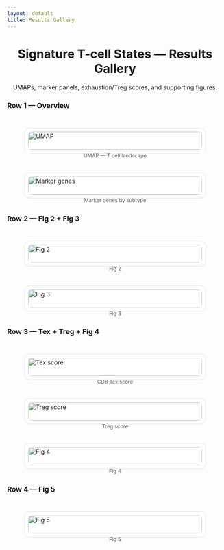 ```yaml
---
layout: default
title: Results Gallery
---
```


<style>
/* simple, responsive cards */
.gallery { display: grid; grid-template-columns: repeat(auto-fit, minmax(280px,1fr)); gap: 16px; }
.row { margin: 28px 0 8px; }
.card { background: var(--card-bg,#fff); border: 1px solid #dfe2e5; border-radius: 12px; padding: 8px; }
.card img { width: 100%; height: auto; display: block; border-radius: 8px; }
.card figcaption { font-size: 12px; text-align: center; margin-top: 6px; color: #57606a; }
.centerwide { display:flex; justify-content:center; }
.hero { text-align:center; margin: 10px 0 24px; }
@media (prefers-color-scheme: dark){
  :root{ --card-bg:#0d1117; }
  .card{ border-color:#30363d; }
  .card figcaption{ color:#8b949e; }
}
details summary { cursor:pointer; font-weight:600; margin:8px 0 12px; }
</style>

<div class="hero">
  <h1>Signature T-cell States — Results Gallery</h1>
  <p>UMAPs, marker panels, exhaustion/Treg scores, and supporting figures.</p>
</div>

<h3>Row 1 — Overview</h3>
<div class="gallery row">
  <figure class="card">
    <a href="https://github.com/user-attachments/assets/f3a0eeeb-975a-409d-b278-9ef856a2be2e">
      <img loading="lazy" alt="UMAP" src="https://github.com/user-attachments/assets/f3a0eeeb-975a-409d-b278-9ef856a2be2e">
    </a>
    <figcaption>UMAP — T cell landscape</figcaption>
  </figure>
  <figure class="card">
    <a href="https://github.com/user-attachments/assets/08f96436-6816-4f41-8ccd-253960beaf4d">
      <img loading="lazy" alt="Marker genes" src="https://github.com/user-attachments/assets/08f96436-6816-4f41-8ccd-253960beaf4d">
    </a>
    <figcaption>Marker genes by subtype</figcaption>
  </figure>
</div>

<h3>Row 2 — Fig 2 + Fig 3</h3>
<div class="gallery row">
  <figure class="card">
    <a href="https://github.com/user-attachments/assets/b137d846-dff3-4225-95df-eade647db32e">
      <img loading="lazy" alt="Fig 2" src="https://github.com/user-attachments/assets/b137d846-dff3-4225-95df-eade647db32e">
    </a>
    <figcaption>Fig 2</figcaption>
  </figure>
  <figure class="card">
    <a href="https://github.com/user-attachments/assets/2e11ddd0-60e2-43ca-9494-62a5cd78f006">
      <img loading="lazy" alt="Fig 3" src="https://github.com/user-attachments/assets/2e11ddd0-60e2-43ca-9494-62a5cd78f006">
    </a>
    <figcaption>Fig 3</figcaption>
  </figure>
</div>

<h3>Row 3 — Tex + Treg + Fig 4</h3>
<div class="gallery row">
  <figure class="card">
    <a href="https://github.com/user-attachments/assets/6d4e1a4c-5aae-474a-8e68-b31f063e0a27">
      <img loading="lazy" alt="Tex score" src="https://github.com/user-attachments/assets/6d4e1a4c-5aae-474a-8e68-b31f063e0a27">
    </a>
    <figcaption>CD8 Tex score</figcaption>
  </figure>
  <figure class="card">
    <a href="https://github.com/user-attachments/assets/042e316f-8570-4ac1-b0f1-b1f5a7691107">
      <img loading="lazy" alt="Treg score" src="https://github.com/user-attachments/assets/042e316f-8570-4ac1-b0f1-b1f5a7691107">
    </a>
    <figcaption>Treg score</figcaption>
  </figure>
  <figure class="card">
    <a href="https://github.com/user-attachments/assets/895fe05e-fdd3-414e-8bde-532c98cbf3b9">
      <img loading="lazy" alt="Fig 4" src="https://github.com/user-attachments/assets/895fe05e-fdd3-414e-8bde-532c98cbf3b9">
    </a>
    <figcaption>Fig 4</figcaption>
  </figure>
</div>

<h3>Row 4 — Fig 5</h3>
<div class="centerwide row">
  <figure class="card" style="max-width: 900px; width:100%;">
    <a href="https://github.com/user-attachments/assets/dad051ce-04d8-4481-ac8b-268da4cf7bab">
      <img loading="lazy" alt="Fig 5" src="https://github.com/user-attachments/assets/dad051ce-04d8-4481-ac8b-268da4cf7bab">
    </a>
    <figcaption>Fig 5</figcaption>
  </figure>
</div>
